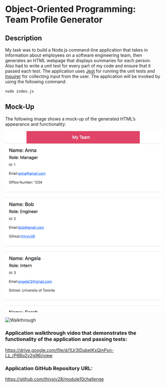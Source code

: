 # Object-Oriented Programming: Team Profile Generator

## Description

My task was to build a Node.js command-line application that takes in information about employees on a software engineering team, then generates an HTML webpage that displays summaries for each person. Also had to write a unit test for every part of my code and ensure that it passed each test. The application uses [Jest](https://www.npmjs.com/package/jest) for running the unit tests and [Inquirer](https://www.npmjs.com/package/inquirer/v/8.2.4) for collecting input from the user. The application will be invoked by using the following command:

```bash
node index.js
```



## Mock-Up

The following image shows a mock-up of the generated HTML’s appearance and functionality:

![HTML webpage titled “My Team” features four boxes listing employee names, titles, and other key info.](./dist/samplehtmlscreenshot.png)

![Walkthrough](./dist/walkthrough.gif)



### Application walkthrough video that demonstrates the functionality of the application and passing tests:
https://drive.google.com/file/d/1Ur3lDubetKxQmPxn-Lz_rP6Bq2v2g96i/view


### Application GitHub Repository URL:
https://github.com/thivsiv28/module10challenge